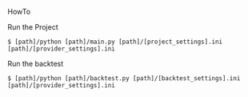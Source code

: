 HowTo

Run the Project

```
$ [path]/python [path]/main.py [path]/[project_settings].ini [path]/[provider_settings].ini
```

Run the backtest

```
$ [path]/python [path]/backtest.py [path]/[backtest_settings].ini [path]/[provider_settings].ini
```

